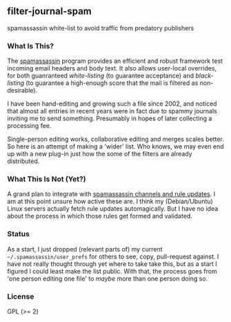 ## filter-journal-spam

spamassassin white-list to avoid traffic from predatory publishers

### What Is This?

The [spamassassin](https://github.com/apache/spamassassin) program provides
an efficient and robust framework test incoming email headers and body text.
It also allows user-local overrides, for both guanranteed _white-listing_ (to
guarantee acceptance) and _black-listing_ (to guarantee a high-enough score
that the mail is filtered as non-desirable).

I have been hand-editing and growing such a file since 2002, and noticed that
almost  all entries  in recent  years  were in  fact due  to spammy  journals
inviting me  to send  something. Presumably  in hopes  of later  collecting a
processing fee.

Single-person editing works, collaborative editing and merges scales better.
So here is an attempt of making a 'wider' list.  Who knows, we may even end
up with a new plug-in just how the some of the filters are already
distributed.

### What This Is Not (Yet?)

A grand plan to integrate with
[spamassassin channels and rule updates](https://wiki.apache.org/spamassassin/RuleUpdates). I
am at this point unsure how active these are. I think my (Debian/Ubuntu)
Linux servers actually fetch rule updates automagically. But I have no idea
about the process in which those rules get formed and validated.

### Status

As a start, I just dropped (relevant parts of) my current
`~/.spamassassin/user_prefs` for others to see, copy, pull-request against.
I have not really thought through yet where to take take this, but as a start
I figured I could least make the list public.  With that, the process goes
from 'one person editing one file' to _maybe_ more than one person doing
so. 

### License

GPL (>= 2)
